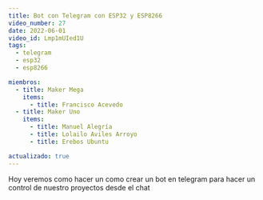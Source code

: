 ```yaml
---
title: Bot con Telegram con ESP32 y ESP8266
video_number: 27
date: 2022-06-01
video_id: Lmp1mUIed1U
tags:
  - telegram
  - esp32
  - esp8266

miembros:
  - title: Maker Mega
    items:
      - title: Francisco Acevedo
  - title: Maker Uno
    items:
      - title: Manuel Alegría
      - title: Lolailo Aviles Arroyo
      - title: Erebos Ubuntu

actualizado: true
---
```


Hoy veremos como hacer un como crear un bot en telegram para hacer un control de nuestro proyectos desde el chat

